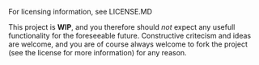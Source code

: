 For licensing information, see LICENSE.MD

This project is **WIP**, and you therefore should *not* expect any usefull functionality for the foreseeable future.
Constructive critecism and ideas are welcome, and you are of course always welcome to fork the project (see the license
for more information) for any reason.